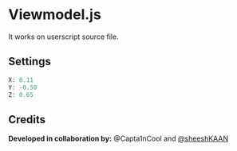 # Viewmodel.js
It works on userscript source file.
## Settings

```js
X: 0.11
Y: -0.50
Z: 0.65
```
## Credits
**Developed in collaboration by:** @Capta1nCool and [@sheeshKAAN](https://github.com/sheeshKAAN)
